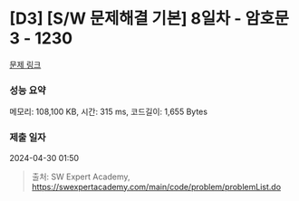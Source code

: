 # [D3] [S/W 문제해결 기본] 8일차 - 암호문3 - 1230 

[문제 링크](https://swexpertacademy.com/main/code/problem/problemDetail.do?contestProbId=AV14zIwqAHwCFAYD) 

### 성능 요약

메모리: 108,100 KB, 시간: 315 ms, 코드길이: 1,655 Bytes

### 제출 일자

2024-04-30 01:50



> 출처: SW Expert Academy, https://swexpertacademy.com/main/code/problem/problemList.do